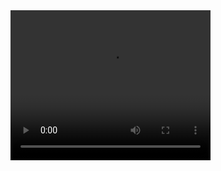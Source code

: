 <video width="320" height="240" controls>
  <source src="[https://github.com/Acitulen/CleanBase/blob/main/Videos/CBP1.mov](https://github.com/Acitulen/CleanBase/blob/main/Videos/CBP1.mov)" type="video/mp4">
</video>
